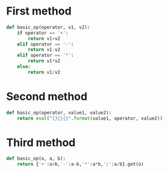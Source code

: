 # First method

```python
def basic_op(operator, v1, v2):
    if operator == '+':
        return v1+v2
    elif operator == '-':
        return v1-v2
    elif operator == '*':
        return v1*v2
    else:
        return v1/v2
```
# Second method

```python
def basic_op(operator, value1, value2):
    return eval("{}{}{}".format(value1, operator, value2))
```

# Third method

```python
def basic_op(o, a, b):
    return {'+':a+b,'-':a-b,'*':a*b,'/':a/b}.get(o)
```
